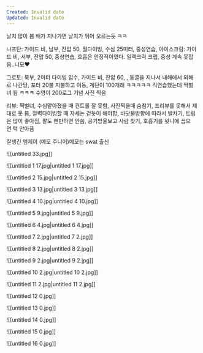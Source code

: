 ```yaml
---
Created: Invalid date
Updated: Invalid date
---
```

날치 많이 봄
배가 지나가면 날치가 뛰어 오르는듯 ㅋㅋ

나프탄: 가이드 비, 남부, 잔압 50, 월다이빙, 수심 25미터, 중성연습, 아이스크림: 가이드 비, 서부, 잔압 50, 중성연습, 호흡은 안정적이였다. 일렉크릭 크랩, 중성 계속 못잡음..니모❤️ 

그로토: 북부, 2미터 다이빙 입수, 가이드 비, 잔압 60, , 동굴을 지나서 내해에서 외해로 나간당, 포터 20불 지불하고 이동, 계단이 100개래 ㅋㅋㅋㅋㅋ 킥연습했는데 쩍벌녀 됨 ㅋㅋㅋ 수영이 200로그 기념 사진 찍음

리뷰: 쩍벌녀, 수심얕아졌을 때 컨트롤 잘 못함, 사진찍을때 숨참기, 프리뷰를 못해서 제대로 못 봄, 절벽다이빙할 때 자세는 걷듯이 해야함, 바닷물방향에 따라서 발차기, 트림은 많이 좋아짐, 팔도 왠만하면 안씀, 공기방울보고 사람 찾기, 호흡기를 윗니에 꼽으면 턱 안아픔

잘생긴 엠제이 (메모 주니어)메모는 swat 출신

![[untitled 33.jpg]]

![[untitled 1 17.jpg|untitled 1 17.jpg]]

![[untitled 2 15.jpg|untitled 2 15.jpg]]

![[untitled 3 13.jpg|untitled 3 13.jpg]]

![[untitled 4 10.jpg|untitled 4 10.jpg]]

![[untitled 5 9.jpg|untitled 5 9.jpg]]

![[untitled 6 4.jpg|untitled 6 4.jpg]]

![[untitled 7 2.jpg|untitled 7 2.jpg]]

![[untitled 8 2.jpg|untitled 8 2.jpg]]

![[untitled 9 2.jpg|untitled 9 2.jpg]]

![[untitled 10 2.jpg|untitled 10 2.jpg]]

![[untitled 11 2.jpg|untitled 11 2.jpg]]

![[untitled 12 0.jpg]]

![[untitled 13 0.jpg]]

![[untitled 14 0.jpg]]

![[untitled 15 0.jpg]]

![[untitled 16 0.jpg]]